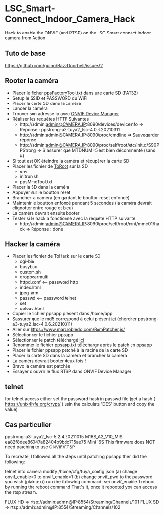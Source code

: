 # LSC_Smart-Connect_Indoor_Camera_Hack
Hack to enable the ONVIF (and RTSP) on the LSC Smart connect indoor camera from Action

## Tuto de base 
https://github.com/guino/BazzDoorbell/issues/2

## Rooter la caméra
- Placer le ficher [ppsFactoryTool.txt](https://github.com/n3odym3/LSC_Smart-Connect_Indoor_Camera_Hack/blob/main/ToRoot) dans une carte SD (FAT32)
- Setup le SSID et PASSWORD du WiFi
- Placer la carte SD dans la caméra
- Lancer la caméra
- Trouver son adresse ip avec [ONVIF Device Manager](https://sourceforge.net/projects/onvifdm/)
- Réaliser les requêtes HTTP Suivantes
  - http://admin:admin@CAMERA.IP:8090/devices/deviceinfo => Réponse : ppstrong-a3-tuya2_lsc-4.0.6.20210311
  - http://admin:admin@CAMERA.IP:8090/proc/cmdline => Sauvegarder réponse
  - http://admin:admin@CAMERA.IP:8090/proc/self/root/etc/init.d/S90PPStrong => S'assurer que MTDNUM=5 est bien décommenté (sans #)
- Si tout est OK éteindre la caméra et récupérer la carte SD
- Placer les fichier de [ToRoot](https://github.com/n3odym3/LSC_Smart-Connect_Indoor_Camera_Hack/blob/main/ToRoot) sur la SD
  - env
  - initrun.sh
  - ppsMmcTool.txt
- Placer la SD dans la caméra
- Appuyer sur le boutton reset
- Brancher la caméra (en gardant le boutton reset enfoncé)
- Maintenir le boutton enfoncé pendant 5 secondes (la caméra devrait clignotter entre rouge et bleu)
- La caméra devrait ensuite booter
- Tester si le hack a fonctionné avec la requête HTTP suivante 
  - http://admin:admin@CAMERA.IP:8090/proc/self/root/mnt/mmc01/hack => Réponse : done
 
## Hacker la caméra

- Placer les fichier de ToHack sur le carte SD
  - cgi-bin
  - busybox
  - custom.sh
  - dropbearmulti
  - httpd.conf <-- password http
  - index.html
  - jpeg-arm
  - passwd <-- password telnet
  - set
  - upload.html
- Copier le fichier ppsapp présent dans /home/app
- Sassurer que le md5 correspond à celui présent [ici](https://github.com/guino/ppsapp-rtsp/issues/1) (chercher ppstrong-a3-tuya2_lsc-4.0.6.20210311) 
- Aller sur https://www.marcrobledo.com/RomPatcher.js/
- Sélectionner le fichier ppsapp
- Sélectionner le patch téléchargé [ici](https://github.com/guino/ppsapp-rtsp/files/6880255/ppsapp-onvif.zip)
- Renommer le fichier ppsapp.txt téléchargé après le patch en ppsapp
- Placer le fichier ppsapp patché à la racine de la carte SD
- Placer la carte SD dans la caméra et brancher la caméra
- La caméra devrait booter deux fois !
- Bravo la caméra est patchée
- Essayer d'ouvrir le flux RTSP dans ONVIF Device Manager

## telnet
for telnet access either set the password hash in passwd file (get a hash ( https://unix4lyfe.org/crypt/ ) usin the calculate 'DES' button and copy the value)

## Cas particulier
ppstrong-a3-tuya2_lsc-5.2.4.20211015	M16S_A2_V10_MIS	ea82f8dee86047a82404b9bdc715ae75	Mini 16S
This firmware does NOT need patching to use ONVIF/RTSP 

To recreate, I followed all the steps until patching ppsapp then did the following:

telnet into camera
modify /home/cfg/tuya_config.json
(a) change onvif_enable=0 to onvif_enable=1
(b) change onvif_pwd to the password you wish (plaintext)
run the following command:
set onvif_enable 1
reboot by running the reboot command
That's it, once it rebooted you can access the rtsp stream.

FLUX HD => rtsp://admin:admin@IP:8554/Streaming/Channels/101
FLUX SD => rtsp://admin:admin@IP:8554/Streaming/Channels/102
